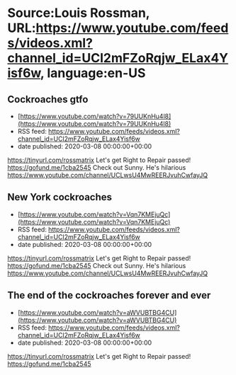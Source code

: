 # Source:Louis Rossman, URL:https://www.youtube.com/feeds/videos.xml?channel_id=UCl2mFZoRqjw_ELax4Yisf6w, language:en-US

## Cockroaches gtfo
 - [https://www.youtube.com/watch?v=79UUKnHu4l8](https://www.youtube.com/watch?v=79UUKnHu4l8)
 - RSS feed: https://www.youtube.com/feeds/videos.xml?channel_id=UCl2mFZoRqjw_ELax4Yisf6w
 - date published: 2020-03-08 00:00:00+00:00

https://tinyurl.com/rossmatrix
Let's get Right to Repair passed! https://gofund.me/1cba2545
Check out Sunny. He's hilarious https://www.youtube.com/channel/UCLwsU4MwREERJvuhCwfayJQ

## New York cockroaches
 - [https://www.youtube.com/watch?v=Vqn7KMEjuQc](https://www.youtube.com/watch?v=Vqn7KMEjuQc)
 - RSS feed: https://www.youtube.com/feeds/videos.xml?channel_id=UCl2mFZoRqjw_ELax4Yisf6w
 - date published: 2020-03-08 00:00:00+00:00

https://tinyurl.com/rossmatrix
Let's get Right to Repair passed! https://gofund.me/1cba2545
Check out Sunny. He's hilarious https://www.youtube.com/channel/UCLwsU4MwREERJvuhCwfayJQ

## The end of the cockroaches forever and ever
 - [https://www.youtube.com/watch?v=aWVUBTBG4CU](https://www.youtube.com/watch?v=aWVUBTBG4CU)
 - RSS feed: https://www.youtube.com/feeds/videos.xml?channel_id=UCl2mFZoRqjw_ELax4Yisf6w
 - date published: 2020-03-08 00:00:00+00:00

https://tinyurl.com/rossmatrix
Let's get Right to Repair passed! https://gofund.me/1cba2545

